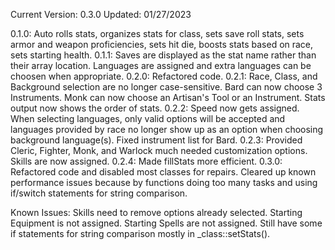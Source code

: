 Current Version: 0.3.0
Updated: 01/27/2023

0.1.0: Auto rolls stats, organizes stats for class, sets save roll stats, sets armor and weapon proficiencies, sets hit die, boosts stats based on race, sets starting health.
0.1.1: Saves are displayed as the stat name rather than their array location. Languages are assigned and extra languages can be choosen when appropriate.
0.2.0: Refactored code.
0.2.1: Race, Class, and Background selection are no longer case-sensitive. Bard can now choose 3 Instruments. Monk can now choose an Artisan's Tool or an Instrument. Stats output now shows the order of stats.
0.2.2: Speed now gets assigned. When selecting languages, only valid options will be accepted and languages provided by race no longer show up as an option when choosing background language(s). Fixed instrument list for Bard.
0.2.3: Provided Cleric, Fighter, Monk, and Warlock much needed customization options. Skills are now assigned.
0.2.4: Made fillStats more efficient.
0.3.0: Refactored code and disabled most classes for repairs. Cleared up known performance issues because by functions doing too many tasks and using if/switch statements for string comparison.

Known Issues:
Skills need to remove options already selected.
Starting Equipment is not assigned.
Starting Spells are not assigned.
Still have some if statements for string comparison mostly in _class::setStats().

